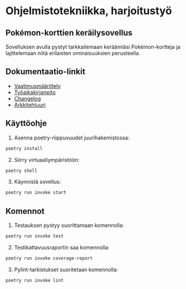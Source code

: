# Ohjelmistotekniikka, harjoitustyö
## Pokémon-korttien keräilysovellus

Sovelluksen avulla pystyt tarkkailemaan keräämiäsi Pokémon-kortteja ja lajittelemaan niitä erilaisten ominaisuuksien perusteella. 

## Dokumentaatio-linkit

- [Vaatimusmäärittely](/dokumentaatio/vaatimusmaarittely.md)
- [Työaikakirjanpito](/dokumentaatio/tyoaikakirjanpito.md)
- [Changelog](/dokumentaatio/changelog.md)
- [Arkkitehtuuri](/dokumentaatio/arkkitehtuuri.md)

## Käyttöohje
1. Asenna poetry-riippuvuudet juurihakemistossa:
```bash
poetry install
```
2. Siirry virtuaaliympäristöön:
```bash
poetry shell
```
3. Käynnistä sovellus:
```bash
poetry run invoke start
```

## Komennot
1. Testauksen pystyy suorittamaan komennolla:
```bash
poetry run invoke test
```
2. Testikattavuusraportin saa komennolla:
```bash
poetry run invoke coverage-report
```
3. Pylint-tarkistukset suoritetaan komennolla:
```bash
poetry run invoke lint
```